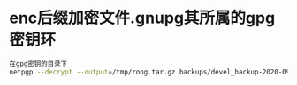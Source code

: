 # enc后缀加密文件.gnupg其所属的gpg密钥环

```bash
在gpg密钥的目录下
netpgp --decrypt --output=/tmp/rong.tar.gz backups/devel_backup-2020-09-16.tar.gz.enc
```
